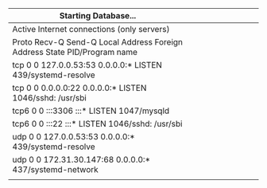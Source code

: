 ﻿| Starting Database...                                                                                 |   |   |   |   |   |   |   |   |   |
|------------------------------------------------------------------------------------------------------|---|---|---|---|---|---|---|---|---|
| Active Internet connections (only servers)                                                           |   |   |   |   |   |   |   |   |   |
| Proto Recv-Q Send-Q Local Address           Foreign Address         State       PID/Program name     |   |   |   |   |   |   |   |   |   |
| tcp        0      0 127.0.0.53:53           0.0.0.0:*               LISTEN      439/systemd-resolve  |   |   |   |   |   |   |   |   |   |
| tcp        0      0 0.0.0.0:22              0.0.0.0:*               LISTEN      1046/sshd: /usr/sbi  |   |   |   |   |   |   |   |   |   |
| tcp6       0      0 :::3306                 :::*                    LISTEN      1047/mysqld          |   |   |   |   |   |   |   |   |   |
| tcp6       0      0 :::22                   :::*                    LISTEN      1046/sshd: /usr/sbi  |   |   |   |   |   |   |   |   |   |
| udp        0      0 127.0.0.53:53           0.0.0.0:*                           439/systemd-resolve  |   |   |   |   |   |   |   |   |   |
| udp        0      0 172.31.30.147:68        0.0.0.0:*                           437/systemd-network  |   |   |   |   |   |   |   |   |   |
|                                                                                                      |   |   |   |   |   |   |   |   |   |
